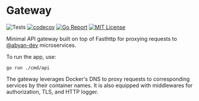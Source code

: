 # Gateway

![Tests](https://github.com/abyan-dev/gateway/actions/workflows/ci.yaml/badge.svg) [![codecov](https://codecov.io/gh/abyan-dev/gateway/graph/badge.svg?token=wQp0whBQ6W)](https://codecov.io/gh/abyan-dev/gateway) [![Go Report](https://goreportcard.com/badge/abyan-dev/gateway)](https://goreportcard.com/report/abyan-dev/gateway) [![MIT License](https://img.shields.io/badge/license-MIT-blue.svg)](https://github.com/abyan-dev/gateway/blob/main/LICENSE)

Minimal API gateway built on top of Fasthttp for proxying requests to [@abyan-dev](https://github.com/abyan-dev) microservices.

To run the app, use:

```
go run ./cmd/api
```

The gateway leverages Docker's DNS to proxy requests to corresponding services by their container names. It is also equipped with middlewares for authorization, TLS, and HTTP logger.

